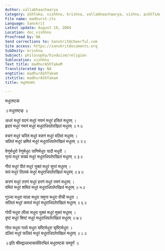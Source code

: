 ```yaml
---
Author: vallabhaachaarya
Category: aShTaka, vishhnu, krishna, vallabhaachaarya, vishnu, puShTimArgIya
File name: madhurst.itx
Language: Sanskrit
Latest update: August 19, 2004
Location: doc_vishhnu
Proofread by: NA
Send corrections to: Sanskrit@cheerful.com
Site access: https://sanskritdocuments.org
SubDeity: krishna
Subject: philosophy/hinduism/religion
Sublocation: vishhnu
Text title: madhurAShTakaM
Transliterated by: NA
engtitle: madhurAShTakam
itxtitle: madhurAShTakam
title: मधुराष्टकम्

---
```

  
 मधुराष्टकं   
  
 ॥ मधुराष्टक् ॥  
  
अधरं मधुरं वदनं मधुरं नयनं मधुरं हसितं मधुरम् ।  
हृदयं मधुरं गमनं मधुरं मधुराधिपतेरखिलं मधुरम् ॥ १॥  
  
वचनं मधुरं चरितं मधुरं वसनं मधुरं वलितं मधुरम् ।  
चलितं मधुरं भ्रमितं मधुरं मधुराधिपतेरखिलं मधुरम् ॥ २॥  
  
वेणुर्मधुरो रेणुर्मधुरः पाणिर्मधुरः पादौ मधुरौ ।  
नृत्यं मधुरं सख्यं मधुरं मधुराधिपतेरखिलं मधुरम् ॥ ३॥  
  
गीतं मधुरं पीतं मधुरं भुक्तं मधुरं सुप्तं मधुरम् ।  
रूपं मधुरं तिलकं मधुरं मधुराधिपतेरखिलं मधुरम् ॥ ४॥  
  
करणं मधुरं तरणं मधुरं हरणं मधुरं रमणं मधुरम् ।  
वमितं मधुरं शमितं मधुरं मधुराधिपतेरखिलं मधुरम् ॥ ५॥  
  
गुञ्जा मधुरा माला मधुरा यमुना मधुरा वीची मधुरा ।  
सलिलं मधुरं कमलं मधुरं मधुराधिपतेरखिलं मधुरम् ॥ ६॥  
  
गोपी मधुरा लीला मधुरा युक्तं मधुरं मुक्तं मधुरम् ।  
दृष्टं मधुरं शिष्टं मधुरं मधुराधिपतेरखिलं मधुरम् ॥ ७॥  
  
गोपा मधुरा गावो मधुरा यष्टिर्मधुरा सृष्टिर्मधुरा ।  
दलितं मधुरं फलितं मधुरं मधुराधिपतेरखिलं मधुरम् ॥ ८॥  
  
 ॥ इति श्रीमद्वल्लभाचार्यविरचितं मधुराष्टकं सम्पूर्णं ॥  
  
  
  
